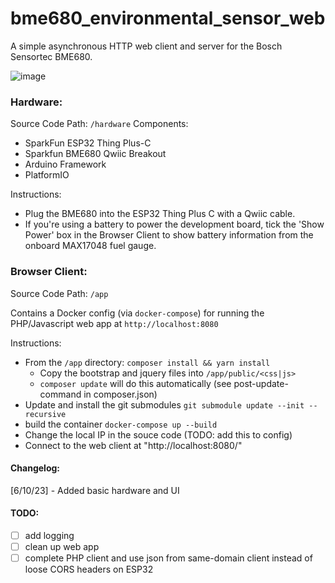 # bme680_environmental_sensor_web

A simple asynchronous HTTP web client and server for the Bosch Sensortec BME680.

![image](https://github.com/angorb/bme680_environmental_sensor_web/assets/17731071/70288ee5-c8e7-49d8-9e54-d0dbd1639367)

### Hardware:

Source Code Path: `/hardware`
Components:

- SparkFun ESP32 Thing Plus-C
- Sparkfun BME680 Qwiic Breakout
- Arduino Framework
- PlatformIO

Instructions:

- Plug the BME680 into the ESP32 Thing Plus C with a Qwiic cable.
- If you're using a battery to power the development board, tick the 'Show Power' box in the Browser Client to show battery information from the onboard MAX17048 fuel gauge.

### Browser Client:

Source Code Path: `/app`

Contains a Docker config (via `docker-compose`) for running the PHP/Javascript web app at `http://localhost:8080`

Instructions:

- From the `/app` directory: `composer install && yarn install`
  - Copy the bootstrap and jquery files into `/app/public/<css|js>`
  - `composer update` will do this automatically (see post-update-command in composer.json)
- Update and install the git submodules `git submodule update --init --recursive`
- build the container `docker-compose up --build`
- Change the local IP in the souce code (TODO: add this to config)
- Connect to the web client at "http://localhost:8080/"

#### Changelog:

[6/10/23] - Added basic hardware and UI

#### TODO:

- [ ] add logging
- [ ] clean up web app
- [ ] complete PHP client and use json from same-domain client instead of loose CORS headers on ESP32
